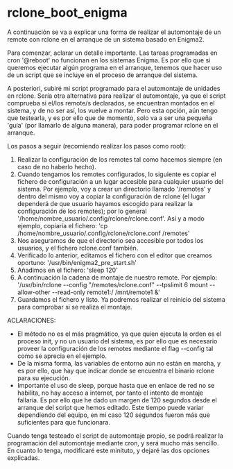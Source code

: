 # rclone_boot_enigma

A continuación se va a explicar una forma de realizar el automontaje de un remote con 
rclone en el arranque de un sistema basado en Enigma2.

Para comenzar, aclarar un detalle importante. Las tareas programadas en cron '@reboot' no 
funcionan en los sistemas Enigma. Es por ello que si queremos ejecutar algún programa en el 
arranque, tenemos que hacer uso de un script que se incluye en el proceso de arranque del sistema.

A posteriori, subiré mi script programado para el automontaje de unidades en rclone. Sería otra 
alternativa para realizar el automontaje, ya que el script comprueba si el/los remote/s 
declarados, se encuentran montados en el sistema, y de no ser así, los vuelve a montar. Pero esta 
opción, aún tengo que testearla, y es por ello que de momento, solo va a ser una pequeña 'guía' 
(por llamarlo de alguna manera), para poder programar rclone en el arranque.

Los pasos a seguir (recomiendo realizar los pasos como root):

1. Realizar la configuración de los remotes tal como hacemos siempre (en caso de no haberlo 
hecho).
2. Cuando tengamos los remotes configurados, lo siguiente es copiar el fichero de configuración 
a un lugar accesible para cualquier usuario del sistema. Por ejemplo, voy a crear un directorio 
llamado '/remotes' y dentro del mismo voy a copiar la configuración de rclone (el lugar dependerá 
de que usuario hayamos escogido para realizar la configuración de los remotes); por lo 
general '/home/nombre_usuario/.config/rclone/rclone.conf'. Así y a modo ejemplo, copiaría el 
fichero: 'cp /home/nombre_usuario/.config/rclone/rclone.conf /remotes'
3. Nos aseguramos de que el directorio sea accesible por todos los usuarios, y el fichero 
rclone.conf también.
4. Verificado lo anterior, editamos el fichero con el editor que creamos oportuno: 
'/usr/bin/enigma2_pre_start.sh'
5. Añadimos en el fichero: 'sleep 120'
6. A continuación la cadena de montaje de nuestro remote. Por ejemplo: '/usr/bin/rclone --config 
"/remotes/rclone.conf" --tpslimit 6 mount --allow-other --read-only remote1:/ /mnt/remote1 &'
7. Guardamos el fichero y listo. Ya podremos realizar el reinicio del sistema para comprobar si se 
realiza el montaje.

ACLARACIONES:

- El método no es el más pragmático, ya que quien ejecuta la orden es el proceso init, y no un 
usuario del sistema, es por ello que es necesario proveer la configuración de los remotes mediante 
el flag --config tal como se aprecia en el ejemplo.
- De la misma forma, las variables de entorno aún no están en marcha, y es por ello, que hay que 
indicar donde se encuentra el binario rclone para su ejecución.
- Importante el uso de sleep, porque hasta que en enlace de red no se habilita, no hay acceso a 
internet, por tanto el intento de montaje fallaría. Es por ello que he dado un margen de 120 
segundos desde el arranque del script que hemos editado. Este tiempo puede variar dependiendo del 
equipo, en mi caso 120 segundos fueron más que suficientes para que funcionara.

Cuando tenga testeado el script de automontaje propio, se podrá realizar la programación del 
automontaje mediante cron, y será mucho más sencillo. En cuanto lo tenga, modificaré este 
minituto, y dejaré las dos opciones explicadas.



